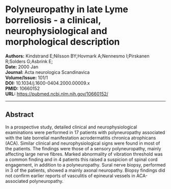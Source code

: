 # Polyneuropathy in late Lyme borreliosis - a clinical, neurophysiological and morphological description

**Authors:** Kindstrand E;Nilsson BY;Hovmark A;Nennesmo I;Pirskanen R;Solders G;Asbrink E;  
**Date:** 2000 Jan  
**Journal:** Acta neurologica Scandinavica  
**Volume/Issue:** 101/1  
**DOI:** 10.1034/j.1600-0404.2000.00009.x  
**PMID:** 10660152  
**URL:** https://pubmed.ncbi.nlm.nih.gov/10660152/

---

## Abstract

In a prospective study, detailed clinical and neurophysiological examinations were performed in 17 patients with polyneuropathy associated with the late borrelial manifestation acrodermatitis chronica atrophicans (ACA). Similar clinical and neurophysiological signs were found in most of the patients. The findings were those of a sensory polyneuropathy, mainly affecting large nerve fibres. Marked abnormality of vibration threshold was a common finding and in 4 patients this raised a suspicion of spinal cord engagement, in addition to a polyneuropathy. Sural nerve biopsy, performed in 3 of the patients, showed a mainly axonal neuropathy. Biopsy findings did not confirm earlier reports of vasculitis of epineural vessels in ACA-associated polyneuropathy.

